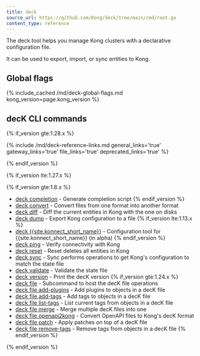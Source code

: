```yaml
---
title: deck
source_url: https://github.com/Kong/deck/tree/main/cmd/root.go
content_type: reference
---
```


The deck tool helps you manage Kong clusters with a declarative
configuration file.

It can be used to export, import, or sync entities to Kong.

## Global flags

{% include_cached /md/deck-global-flags.md kong_version=page.kong_version %}

## decK CLI commands

<!--vale off -->

{% if_version gte:1.28.x %}

{% include /md/deck-reference-links.md general_links='true' gateway_links='true' file_links='true' deprecated_links='true' %}

{% endif_version %}


<!-- ################ PRE 1.28 REFACTORING ################## -->

{% if_version lte:1.27.x %}

{% if_version gte:1.8.x %}
* [deck completion](/deck/{{page.kong_version}}/reference/deck_completion/)	 - Generate completion script
{% endif_version %}
* [deck convert](/deck/{{page.kong_version}}/reference/deck_convert/)	 - Convert files from one format into another format
* [deck diff](/deck/{{page.kong_version}}/reference/deck_diff/)	 - Diff the current entities in Kong with the one on disks
* [deck dump](/deck/{{page.kong_version}}/reference/deck_dump/)	 - Export Kong configuration to a file
{% if_version lte:1.13.x %}
* [deck {{site.konnect_short_name}}](/deck/{{page.kong_version}}/reference/deck_konnect/)	 - Configuration tool for {{site.konnect_short_name}} (in alpha)
{% endif_version %}
* [deck ping](/deck/{{page.kong_version}}/reference/deck_ping/)	 - Verify connectivity with Kong
* [deck reset](/deck/{{page.kong_version}}/reference/deck_reset/)	 - Reset deletes all entities in Kong
* [deck sync](/deck/{{page.kong_version}}/reference/deck_sync/)	 - Sync performs operations to get Kong's configuration to match the state file
* [deck validate](/deck/{{page.kong_version}}/reference/deck_validate/)	 - Validate the state file
* [deck version](/deck/{{page.kong_version}}/reference/deck_version/)	 - Print the decK version
{% if_version gte:1.24.x %}
* [deck file](/deck/{{page.kong_version}}/reference/deck_file_add-plugins)	 - Subcommand to host the decK file operations
* [deck file add-plugins](/deck/{{page.kong_version}}/reference/deck_file_add-plugins)	 - Add plugins to objects in a decK file
* [deck file add-tags](/deck/{{page.kong_version}}/reference/deck_file_add-tags)	 - Add tags to objects in a decK file
* [deck file list-tags](/deck/{{page.kong_version}}/reference/deck_file_list-tags)	 - List current tags from objects in a decK file
* [deck file merge](/deck/{{page.kong_version}}/reference/deck_file_merge)	 - Merge multiple decK files into one
* [deck file openapi2kong](/deck/{{page.kong_version}}/reference/deck_file_openapi2kong)	 - Convert OpenAPI files to Kong's decK format
* [deck file patch](/deck/{{page.kong_version}}/reference/deck_file_patch)	 - Apply patches on top of a decK file
* [deck file remove-tags](/deck/{{page.kong_version}}/reference/deck_file_remove-tags)	 - Remove tags from objects in a decK file
{% endif_version %}

{% endif_version %}
